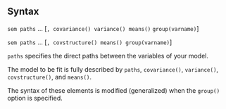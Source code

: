## Syntax

`sem paths` ... \[`, covariance() variance() means()`
`group(varname)`\]

`sem paths` ... \[`, covstructure() means() group(varname)`\]

`paths` specifies the direct paths between the variables of your model.

The model to be fit is fully described by `paths`, `covariance()`,
`variance()`, `covstructure()`, and `means()`.

The syntax of these elements is modified (generalized) when the
`group()` option is specified.
